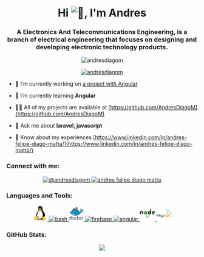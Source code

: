 <h1 align="center">Hi <img src="https://github-production-user-asset-6210df.s3.amazonaws.com/24524555/238178097-766d336d-b87d-44ba-807c-c51de2bc6b4d.gif" width="28px" alt="👋">, I'm Andres</h1>
<h3 align="center">A Electronics And Telecommunications Engineering, is a branch of electrical engineering that focuses on designing and developing electronic technology products.</h3>

<p align="center"> <img src="https://komarev.com/ghpvc/?username=andresdiagom&label=Profile%20views&color=0e75b6&style=flat" alt="andresdiagom" /> </p>

<p align="center"> <a href="https://github.com/ryo-ma/github-profile-trophy"><img src="https://github-profile-trophy.vercel.app/?username=andresdiagom" alt="andresdiagom" /></a> </p>

- 🔭 I’m currently working on [a project with Angular](https://andresdiagom.github.io/my-store/)

- 🌱 I’m currently learning **Angular**

- 👨‍💻 All of my projects are available at [https://github.com/AndresDiagoM](https://github.com/AndresDiagoM)

- 💬 Ask me about **laravel, javascript**

- 📄 Know about my experiences [https://www.linkedin.com/in/andres-felipe-diago-matta/](https://www.linkedin.com/in/andres-felipe-diago-matta/)


<!-- ############################ -->
<!-- Connect with me -->
<h3 align="left">Connect with me:</h3>
<p style="text-align: center;">
    <a href="https://codepen.io/@andresdiagom" target="blank">
        <img align="center" src="https://raw.githubusercontent.com/rahuldkjain/github-profile-readme-generator/master/src/images/icons/Social/codepen.svg" alt="@andresdiagom" height="30" width="40" />
    </a>
    <a href="https://linkedin.com/in/andres felipe diago matta" target="blank">
        <img align="center" src="https://raw.githubusercontent.com/rahuldkjain/github-profile-readme-generator/master/src/images/icons/Social/linked-in-alt.svg" alt="andres felipe diago matta" height="30" width="40" />
    </a>
</p>

<!-- ########################### -->
<!-- LANGUAGES AND TOOLS -->
<h3 align="left">Languages and Tools:</h3>
<p style="text-align: center;"> 
    <a href="https://www.linux.org/" target="_blank" rel="noreferrer">
        <img src="https://raw.githubusercontent.com/devicons/devicon/master/icons/linux/linux-original.svg" alt="linux" width="40" height="40"/> 
    </a> 
    <!-- <a href="https://www.arduino.cc/" target="_blank" rel="noreferrer"> 
        <img src="https://cdn.worldvectorlogo.com/logos/arduino-1.svg" alt="arduino" width="40" height="40"/> 
    </a>  -->
    <a href="https://www.gnu.org/software/bash/" target="_blank" rel="noreferrer"> 
        <img src="https://www.vectorlogo.zone/logos/gnu_bash/gnu_bash-icon.svg" alt="bash" width="40" height="40"/> 
    </a> 
    <!-- <a href="https://getbootstrap.com" target="_blank" rel="noreferrer"> 
        <img src="https://raw.githubusercontent.com/devicons/devicon/master/icons/bootstrap/bootstrap-plain-wordmark.svg" alt="bootstrap" width="40" height="40"/> 
    </a>  -->
    <!-- <a href="https://www.w3.org/html/" target="_blank" rel="noreferrer"> 
        <img src="https://raw.githubusercontent.com/devicons/devicon/master/icons/html5/html5-original-wordmark.svg" alt="html5" width="40" height="40"/> 
    </a>  -->
    <!-- <a href="https://www.w3schools.com/css/" target="_blank" rel="noreferrer"> 
        <img src="https://raw.githubusercontent.com/devicons/devicon/master/icons/css3/css3-original-wordmark.svg" alt="css3" width="40" height="40"/> 
    </a>  -->
    <a href="https://www.docker.com/" target="_blank" rel="noreferrer"> 
        <img src="https://raw.githubusercontent.com/devicons/devicon/master/icons/docker/docker-original-wordmark.svg" alt="docker" width="40" height="40"/> 
    </a> 
    <a href="https://firebase.google.com/" target="_blank" rel="noreferrer"> 
        <img src="https://www.vectorlogo.zone/logos/firebase/firebase-icon.svg" alt="firebase" width="40" height="40"/> 
    </a> 
    <a href="https://angular.io" target="_blank" rel="noreferrer"> 
        <img src="https://angular.io/assets/images/logos/angular/angular.svg" alt="angular" width="40" height="40"/> 
    </a> 
    <!-- <a href="https://laravel.com/" target="_blank" rel="noreferrer"> 
        <img src="https://raw.githubusercontent.com/devicons/devicon/6910f0503efdd315c8f9b858234310c06e04d9c0/icons/laravel/laravel-original.svg" alt="laravel" width="40" height="40"/>
    </a>
    <a href="https://www.php.net" target="_blank" rel="noreferrer"> 
        <img src="https://raw.githubusercontent.com/devicons/devicon/master/icons/php/php-original.svg" alt="php" width="40" height="40"/> 
    </a> -->
    <a href="https://nodejs.org" target="_blank" rel="noreferrer"> 
        <img src="https://raw.githubusercontent.com/devicons/devicon/master/icons/nodejs/nodejs-original-wordmark.svg" alt="nodejs" width="40" height="40"/> 
    </a> 
    <!-- <a href="https://www.python.org" target="_blank" rel="noreferrer"> 
        <img src="https://raw.githubusercontent.com/devicons/devicon/master/icons/python/python-original.svg" alt="python" width="40" height="40"/> 
    </a>  -->
    <!-- <a href="https://www.typescriptlang.org/" target="_blank" rel="noreferrer"> 
        <img src="https://raw.githubusercontent.com/devicons/devicon/master/icons/typescript/typescript-original.svg" alt="typescript" width="40" height="40"/> 
    </a> 
    <a href="https://developer.mozilla.org/en-US/docs/Web/JavaScript" target="_blank" rel="noreferrer"> 
        <img src="https://raw.githubusercontent.com/devicons/devicon/master/icons/javascript/javascript-original.svg" alt="javascript" width="40" height="40"/> 
    </a>  -->
    <a href="https://www.mysql.com/" target="_blank" rel="noreferrer"> 
        <img src="https://raw.githubusercontent.com/devicons/devicon/master/icons/mysql/mysql-original-wordmark.svg" alt="mysql" width="40" height="40"/> 
    </a> 
</p>


<!-- ########################### -->
<!-- GITHUB STATS -->
<h3 align="left"> GitHub Stats:</h3>
<p align="center">
  <!-- <a href="https://github.com/andresdiagom">
    <img src="http://github-profile-summary-cards.vercel.app/api/cards/profile-details?username=andresdiagom&theme=transparent" />
  </a> -->
  <a href="https://github.com/andresdiagom">
    <img src="https://github-readme-streak-stats.herokuapp.com/?user=andresdiagom&hide_border=true&card_width=338&theme=transparent" />
  </a>
  <!-- <a href="https://github.com/andresdiagom">
    <img src="http://github-profile-summary-cards.vercel.app/api/cards/stats?username=andresdiagom&theme=transparent" />
  </a> -->
</p>

<!-- https://rahuldkjain.github.io/gh-profile-readme-generator/ -->
